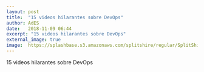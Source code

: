 ```yaml
---
layout: post
title:  "15 videos hilarantes sobre DevOps"
author: AdES
date:   2018-11-09 06:44
excerpt: "15 videos hilarantes sobre DevOps"
external_image: true
image:  https://splashbase.s3.amazonaws.com/splitshire/regular/SplitShire-01766-768x506.jpg
---
```

15 videos hilarantes sobre DevOps